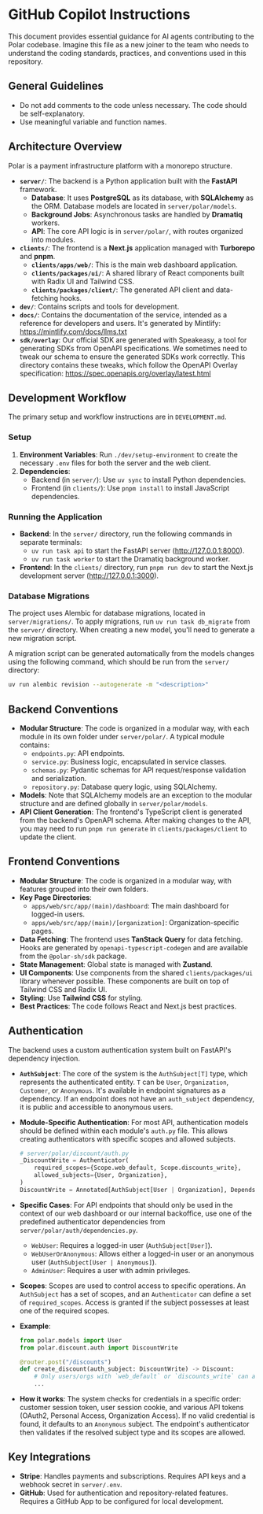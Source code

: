 # GitHub Copilot Instructions

This document provides essential guidance for AI agents contributing to the Polar codebase. Imagine this file as a new joiner to the team who needs to understand the coding standards, practices, and conventions used in this repository.

## General Guidelines

- Do not add comments to the code unless necessary. The code should be self-explanatory.
- Use meaningful variable and function names.

## Architecture Overview

Polar is a payment infrastructure platform with a monorepo structure.

- **`server/`**: The backend is a Python application built with the **FastAPI** framework.
    - **Database**: It uses **PostgreSQL** as its database, with **SQLAlchemy** as the ORM. Database models are located in `server/polar/models`.
    - **Background Jobs**: Asynchronous tasks are handled by **Dramatiq** workers.
    - **API**: The core API logic is in `server/polar/`, with routes organized into modules.
- **`clients/`**: The frontend is a **Next.js** application managed with **Turborepo** and **pnpm**.
    - **`clients/apps/web/`**: This is the main web dashboard application.
    - **`clients/packages/ui/`**: A shared library of React components built with Radix UI and Tailwind CSS.
    - **`clients/packages/client/`**: The generated API client and data-fetching hooks.
- **`dev/`**: Contains scripts and tools for development.
- **`docs/`**: Contains the documentation of the service, intended as a reference for developers and users. It's generated by Mintlify: https://mintlify.com/docs/llms.txt
- **`sdk/overlay`**: Our official SDK are generated with Speakeasy, a tool for generating SDKs from OpenAPI specifications. We sometimes need to tweak our schema to ensure the generated SDKs work correctly. This directory contains these tweaks, which follow the OpenAPI Overlay specification: https://spec.openapis.org/overlay/latest.html

## Development Workflow

The primary setup and workflow instructions are in `DEVELOPMENT.md`.

### Setup

1.  **Environment Variables**: Run `./dev/setup-environment` to create the necessary `.env` files for both the server and the web client.
2.  **Dependencies**:
    - Backend (in `server/`): Use `uv sync` to install Python dependencies.
    - Frontend (in `clients/`): Use `pnpm install` to install JavaScript dependencies.

### Running the Application

- **Backend**: In the `server/` directory, run the following commands in separate terminals:
    - `uv run task api` to start the FastAPI server (http://127.0.0.1:8000).
    - `uv run task worker` to start the Dramatiq background worker.
- **Frontend**: In the `clients/` directory, run `pnpm run dev` to start the Next.js development server (http://127.0.0.1:3000).

### Database Migrations

The project uses Alembic for database migrations, located in `server/migrations/`. To apply migrations, run `uv run task db_migrate` from the `server/` directory. When creating a new model, you'll need to generate a new migration script.

A migration script can be generated automatically from the models changes using the following command, which should be run from the `server/` directory:

```bash
uv run alembic revision --autogenerate -m "<description>"
```

## Backend Conventions

- **Modular Structure**: The code is organized in a modular way, with each module in its own folder under `server/polar/`. A typical module contains:
    - `endpoints.py`: API endpoints.
    - `service.py`: Business logic, encapsulated in service classes.
    - `schemas.py`: Pydantic schemas for API request/response validation and serialization.
    - `repository.py`: Database query logic, using SQLAlchemy.
- **Models**: Note that SQLAlchemy models are an exception to the modular structure and are defined globally in `server/polar/models`.
- **API Client Generation**: The frontend's TypeScript client is generated from the backend's OpenAPI schema. After making changes to the API, you may need to run `pnpm run generate` in `clients/packages/client` to update the client.

## Frontend Conventions

- **Modular Structure**: The code is organized in a modular way, with features grouped into their own folders.
- **Key Page Directories**:
    - `apps/web/src/app/(main)/dashboard`: The main dashboard for logged-in users.
    - `apps/web/src/app/(main)/[organization]`: Organization-specific pages.
- **Data Fetching**: The frontend uses **TanStack Query** for data fetching. Hooks are generated by `openapi-typescript-codegen` and are available from the `@polar-sh/sdk` package.
- **State Management**: Global state is managed with **Zustand**.
- **UI Components**: Use components from the shared `clients/packages/ui` library whenever possible. These components are built on top of Tailwind CSS and Radix UI.
- **Styling**: Use **Tailwind CSS** for styling.
- **Best Practices**: The code follows React and Next.js best practices.

## Authentication

The backend uses a custom authentication system built on FastAPI's dependency injection.

- **`AuthSubject`**: The core of the system is the `AuthSubject[T]` type, which represents the authenticated entity. `T` can be `User`, `Organization`, `Customer`, or `Anonymous`. It's available in endpoint signatures as a dependency. If an endpoint does not have an `auth_subject` dependency, it is public and accessible to anonymous users.
- **Module-Specific Authentication**: For most API, authentication models should be defined within each module's `auth.py` file. This allows creating authenticators with specific scopes and allowed subjects.
    ```python
    # server/polar/discount/auth.py
    _DiscountWrite = Authenticator(
        required_scopes={Scope.web_default, Scope.discounts_write},
        allowed_subjects={User, Organization},
    )
    DiscountWrite = Annotated[AuthSubject[User | Organization], Depends(_DiscountWrite)]
    ```
- **Specific Cases**: For API endpoints that should only be used in the context of our web dashboard or our internal backoffice, use one of the predefined authenticator dependencies from `server/polar/auth/dependencies.py`.
    - `WebUser`: Requires a logged-in user (`AuthSubject[User]`).
    - `WebUserOrAnonymous`: Allows either a logged-in user or an anonymous user (`AuthSubject[User | Anonymous]`).
    - `AdminUser`: Requires a user with admin privileges.
- **Scopes**: Scopes are used to control access to specific operations. An `AuthSubject` has a set of scopes, and an `Authenticator` can define a set of `required_scopes`. Access is granted if the subject possesses at least one of the required scopes.
- **Example**:

    ```python
    from polar.models import User
    from polar.discount.auth import DiscountWrite

    @router.post("/discounts")
    def create_discount(auth_subject: DiscountWrite) -> Discount:
        # Only users/orgs with `web_default` or `discounts_write` can access this
        ...
    ```

- **How it works**: The system checks for credentials in a specific order: customer session token, user session cookie, and various API tokens (OAuth2, Personal Access, Organization Access). If no valid credential is found, it defaults to an `Anonymous` subject. The endpoint's authenticator then validates if the resolved subject type and its scopes are allowed.

## Key Integrations

- **Stripe**: Handles payments and subscriptions. Requires API keys and a webhook secret in `server/.env`.
- **GitHub**: Used for authentication and repository-related features. Requires a GitHub App to be configured for local development.
